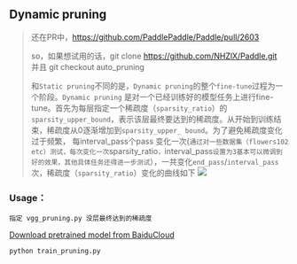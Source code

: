 ## Dynamic pruning
>还在PR中，https://github.com/PaddlePaddle/Paddle/pull/2603
>
>so，如果想试用的话，git clone https://github.com/NHZlX/Paddle.git  
>并且 git checkout auto_pruning 
>
> 和`Static pruning`不同的是，`Dynamic pruning`的整个`fine-tune`过程为一个阶段。`Dynamic pruning` 是对一个已经训练好的模型任务上进行fine-tune。首先为每层指定一个稀疏度（`sparsity_ratio`）的`sparsity_upper_bound`，表示该层最终要达到的稀疏度。从开始到训练结束，稀疏度从0逐渐增加到`sparsity_upper_ bound`。为了避免稀疏度变化过于频繁， 每interval_pass个pass 变化一次(`通过对一些数据集（flowers102 etc）测试，每次变化一次`sparsity_ratio`，`interval_pass`设置为3基本可以微调到好的效果，其他具体任务还得进一步测试`），一共变化`end_pass`/`interval_pass`次，稀疏度（`sparsity_ratio`）变化的曲线如下 ![](https://raw.githubusercontent.com/NHZlX/Auto_pruning/master/examples/photo/log.png)


### Usage：
`指定 vgg_pruning.py 没层最终达到的稀疏度`

[Download pretrained model from BaiduCloud](https://pan.baidu.com/s/1slyiDL7)

`python train_pruning.py` 

